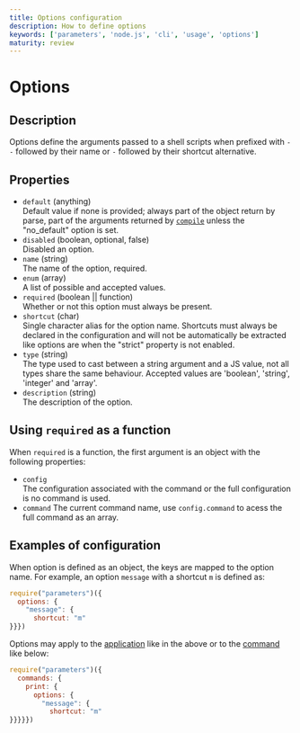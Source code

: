 ```yaml
---
title: Options configuration
description: How to define options
keywords: ['parameters', 'node.js', 'cli', 'usage', 'options']
maturity: review
---
```


# Options

## Description

Options define the arguments passed to a shell scripts when prefixed with `--` followed by their name or `-` followed by their shortcut alternative.

## Properties

* `default` (anything)   
  Default value if none is provided; always part of the object return by parse,
  part of the arguments returned by [`compile`](/api/compile/) unless the "no_default" option is set.
* `disabled` (boolean, optional, false)   
  Disabled an option.
* `name` (string)   
  The name of the option, required.
* `enum` (array)   
  A list of possible and accepted values.
* `required` (boolean || function)   
  Whether or not this option must always be present.
* `shortcut` (char)   
  Single character alias for the option name. Shortcuts must always be declared in the configuration and will not be automatically be extracted like options are when the "strict" property is not enabled.
* `type` (string)   
  The type used to cast between a string argument and a JS value, not all types 
  share the same behaviour. Accepted values are 'boolean', 'string', 'integer'
  and 'array'.
* `description` (string)   
  The description of the option.

## Using `required` as a function

When `required` is a function, the first argument is an object with the following properties:

* `config`   
  The configuration associated with the command or the full configuration is no command is used.
* `command`
  The current command name, use `config.command` to acess the full command as an array.

## Examples of configuration

When option is defined as an object, the keys are mapped to the option name. For example, an option `message` with a shortcut `m` is defined as:

```js
require("parameters")({
  options: {
    "message": {
      shortcut: "m"
}}})
```

Options may apply to the [application](./) like in the above or to the [command](./commands/) like below:

```js
require("parameters")({
  commands: {
    print: {
      options: {
        "message": {
          shortcut: "m"
}}}}})
```

